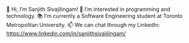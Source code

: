 👋 Hi, I’m Sanjith Sivajilingam!
👀 I’m interested in programming and technology.
📚 I’m currently a Software Engineering student at Toronto Metropolitan University.
📫 We can chat through my LinkedIn: https://www.linkedin.com/in/sanjithsivajilingam/
<!---
sanjithsivajilingam/sanjithsivajilingam is a ✨ special ✨ repository because its `README.md` (this file) appears on your GitHub profile.
You can click the Preview link to take a look at your changes.
--->
